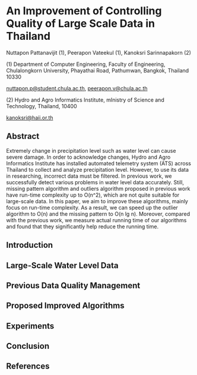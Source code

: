 
# An Improvement of Controlling Quality of Large Scale Data in Thailand

Nuttapon Pattanavijit (1), Peerapon Vateekul (1), Kanoksri Sarinnapakorn (2)

(1) Department of Computer Engineering, Faculty of Engineering, Chulalongkorn University, Phayathai Road, Pathumwan, Bangkok, Thailand 10330

nuttapon.p@student.chula.ac.th, peerapon.v@chula.ac.th

(2) Hydro and Agro Informatics Institute, mInistry of Science and Technology, Thailand, 10400

kanoksri@haii.or.th

## Abstract

Extremely change in precipitation level such as water level can cause severe damage. In order to acknowledge changes, Hydro and Agro Informatics Institute has installed automated telemetry system (ATS) across Thailand to collect and analyze precipitation level. However, to use its data in researching, incorrect data must be filtered. In previous work, we successfully detect various problems in water level data accurately. Still, missing pattern algorithm and outliers algorithm proposed in previous work have run-time complexity up to O(n^2), which are not quite suitable for large-scale data. In this paper, we aim to improve these algorithms, mainly focus on run-time complexity. As a result,  we can speed up the outlier algorithm to O(n) and the missing pattern to O(n lg n). Moreover, compared with the previous work, we measure actual running time of our algorithms and found that they significantly help reduce the running time.

## Introduction

## Large-Scale Water Level Data

## Previous Data Quality Management

## Proposed Improved Algorithms 

## Experiments

## Conclusion

## References
